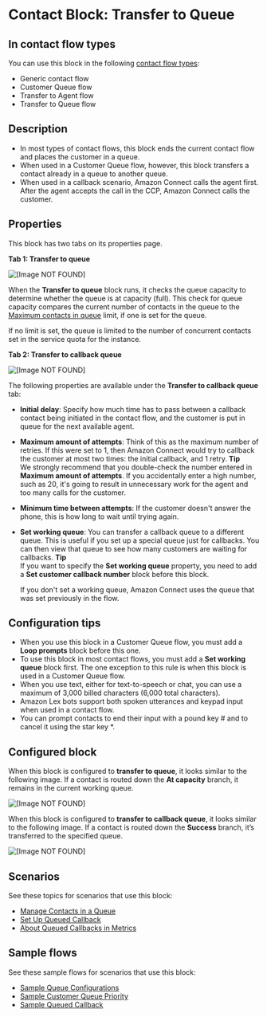 # Contact Block: Transfer to Queue<a name="transfer-to-queue"></a>

## In contact flow types<a name="transfer-to-queue-types"></a>

You can use this block in the following [contact flow types](create-contact-flow.md#contact-flow-types):
+ Generic contact flow
+ Customer Queue flow
+ Transfer to Agent flow
+ Transfer to Queue flow

## Description<a name="transfer-to-queue-description"></a>
+ In most types of contact flows, this block ends the current contact flow and places the customer in a queue\. 
+ When used in a Customer Queue flow, however, this block transfers a contact already in a queue to another queue\. 
+ When used in a callback scenario, Amazon Connect calls the agent first\. After the agent accepts the call in the CCP, Amazon Connect calls the customer\.

## Properties<a name="transfer-to-queue-properties"></a>

This block has two tabs on its properties page\. 

**Tab 1: Transfer to queue**

![\[Image NOT FOUND\]](http://docs.aws.amazon.com/connect/latest/adminguide/images/transfer-to-queue-properties1.png)

When the **Transfer to queue** block runs, it checks the queue capacity to determine whether the queue is at capacity \(full\)\. This check for queue capacity compares the current number of contacts in the queue to the [Maximum contacts in queue](set-maximum-queue-limit.md) limit, if one is set for the queue\. 

If no limit is set, the queue is limited to the number of concurrent contacts set in the service quota for the instance\.

**Tab 2: Transfer to callback queue**

![\[Image NOT FOUND\]](http://docs.aws.amazon.com/connect/latest/adminguide/images/transfer-to-queue-properties.png)

The following properties are available under the **Transfer to callback queue** tab:
+ **Initial delay**: Specify how much time has to pass between a callback contact being initiated in the contact flow, and the customer is put in queue for the next available agent\. 
+ **Maximum amount of attempts**: Think of this as the maximum number of retries\. If this were set to 1, then Amazon Connect would try to callback the customer at most two times: the initial callback, and 1 retry\.
**Tip**  
We strongly recommend that you double\-check the number entered in **Maximum amount of attempts**\. If you accidentally enter a high number, such as 20, it's going to result in unnecessary work for the agent and too many calls for the customer\.
+ **Minimum time between attempts**: If the customer doesn't answer the phone, this is how long to wait until trying again\.
+ **Set working queue**: You can transfer a callback queue to a different queue\. This is useful if you set up a special queue just for callbacks\. You can then view that queue to see how many customers are waiting for callbacks\.
**Tip**  
If you want to specify the **Set working queue** property, you need to add a **Set customer callback number** block before this block\.

  If you don't set a working queue, Amazon Connect uses the queue that was set previously in the flow\.

## Configuration tips<a name="transfer-to-queue-tips"></a>
+ When you use this block in a Customer Queue flow, you must add a **Loop prompts** block before this one\.
+ To use this block in most contact flows, you must add a **Set working queue** block first\. The one exception to this rule is when this block is used in a Customer Queue flow\. 
+ When you use text, either for text\-to\-speech or chat, you can use a maximum of 3,000 billed characters \(6,000 total characters\)\.
+ Amazon Lex bots support both spoken utterances and keypad input when used in a contact flow\.
+ You can prompt contacts to end their input with a pound key \# and to cancel it using the star key \*\. 

## Configured block<a name="transfer-to-queue-configured"></a>

When this block is configured to **transfer to queue**, it looks similar to the following image\. If a contact is routed down the **At capacity** branch, it remains in the current working queue\.

![\[Image NOT FOUND\]](http://docs.aws.amazon.com/connect/latest/adminguide/images/transfer-to-queue-configured1.png)

When this block is configured to **transfer to callback queue**, it looks similar to the following image\. If a contact is routed down the **Success** branch, it’s transferred to the specified queue\.

![\[Image NOT FOUND\]](http://docs.aws.amazon.com/connect/latest/adminguide/images/transfer-to-queue-configured.png)

## Scenarios<a name="transfer-to-queue-scenarios"></a>

See these topics for scenarios that use this block:
+ [Manage Contacts in a Queue](queue-to-queue-transfer.md)
+ [Set Up Queued Callback](setup-queued-callback.md)
+ [About Queued Callbacks in Metrics](about-queued-callbacks.md)

## Sample flows<a name="transfer-to-queue-samples"></a>

See these sample flows for scenarios that use this block:
+ [Sample Queue Configurations](sample-queue-configurations.md)
+ [Sample Customer Queue Priority](sample-customer-queue-priority.md)
+ [Sample Queued Callback](sample-queued-callback.md)